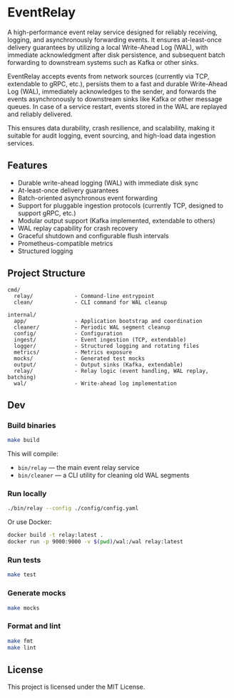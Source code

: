 # EventRelay

A high-performance event relay service designed for reliably receiving, logging, and asynchronously forwarding events. It ensures at-least-once delivery guarantees by utilizing a local Write-Ahead Log (WAL), with immediate acknowledgment after disk persistence, and subsequent batch forwarding to downstream systems such as Kafka or other sinks.

EventRelay accepts events from network sources (currently via TCP, extendable to gRPC, etc.), persists them to a fast and durable Write-Ahead Log (WAL), immediately acknowledges to the sender, and forwards the events asynchronously to downstream sinks like Kafka or other message queues. In case of a service restart, events stored in the WAL are replayed and reliably delivered.

This ensures data durability, crash resilience, and scalability, making it suitable for audit logging, event sourcing, and high-load data ingestion services.

## Features

- Durable write-ahead logging (WAL) with immediate disk sync
- At-least-once delivery guarantees
- Batch-oriented asynchronous event forwarding
- Support for pluggable ingestion protocols (currently TCP, designed to support gRPC, etc.)
- Modular output support (Kafka implemented, extendable to others)
- WAL replay capability for crash recovery
- Graceful shutdown and configurable flush intervals
- Prometheus-compatible metrics
- Structured logging


## Project Structure

```
cmd/
  relay/             - Command-line entrypoint
  clean/             - CLI command for WAL cleanup

internal/
  app/               - Application bootstrap and coordination
  cleaner/           - Periodic WAL segment cleanup
  config/            - Configuration
  ingest/            - Event ingestion (TCP, extendable)
  logger/            - Structured logging and rotating files
  metrics/           - Metrics exposure
  mocks/             - Generated test mocks
  output/            - Output sinks (Kafka, extendable)
  relay/             - Relay logic (event handling, WAL replay, batching)
  wal/               - Write-ahead log implementation
```


## Dev

### Build binaries

```bash
make build
```

This will compile:

- `bin/relay` — the main event relay service
- `bin/cleaner` — a CLI utility for cleaning old WAL segments

### Run locally

```bash
./bin/relay --config ./config/config.yaml
```

Or use Docker:

```bash
docker build -t relay:latest .
docker run -p 9000:9000 -v $(pwd)/wal:/wal relay:latest
```

### Run tests

```bash
make test
```

### Generate mocks

```bash
make mocks
```

### Format and lint

```bash
make fmt
make lint
```

## License

This project is licensed under the MIT License.
